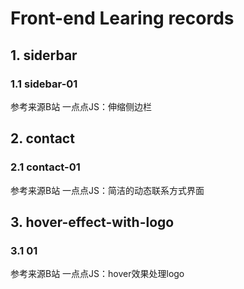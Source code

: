 # Front-end Learing records
## 1. siderbar
### 1.1 sidebar-01
参考来源B站 一点点JS：伸缩侧边栏
## 2. contact
### 2.1 contact-01
参考来源B站 一点点JS：简洁的动态联系方式界面
## 3. hover-effect-with-logo
### 3.1 01
参考来源B站 一点点JS：hover效果处理logo